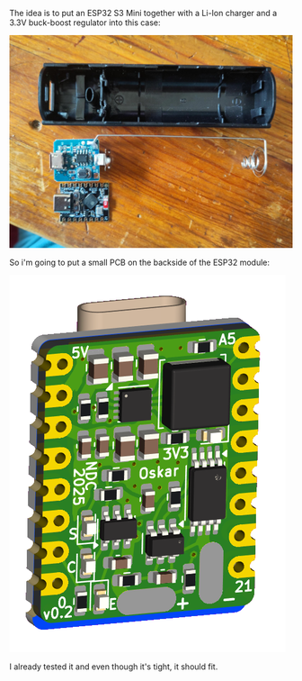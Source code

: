 The idea is to put an ESP32 S3 Mini together with a Li-Ion charger and a 3.3V buck-boost regulator into this case:

![Casing](casing.jpeg)

So i'm going to put a small PCB on the backside of the ESP32 module:

![PCB Preview](cheaponder.png)

I already tested it and even though it's tight, it should fit.
